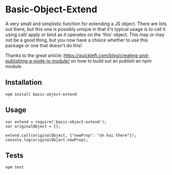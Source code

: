 Basic-Object-Extend
===================

A very small and simplistic function for extending a JS object. There are lots out there, but this one is possibly unique in that it's typical usage is to call it using call/ apply or bind as it operates on the 'this' object. This may or may not be a good thing, but you now have a choice whether to use this package or one that doesn't do this!

Thanks to the great article: https://quickleft.com/blog/creating-and-publishing-a-node-js-module/ on how to build out an publish an npm module.

## Installation
  
    npm install basic-object-extend

## Usage

    var extend = require('basic-object-extend');
    var originalObject = {};

    extend.call(originalObject, {"newProp": "oh hai there"});
    console.log(originalObject.newProp);

## Tests

    npm test

